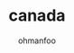 ---
Aliases:
- '#canada'
author: ohmanfoo
created: '2022-08-07'
source: '#todo'
tags: ' #;'
title: canada
---